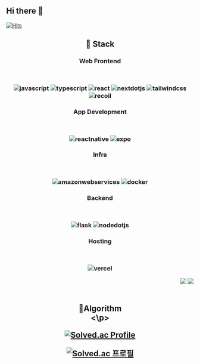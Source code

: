 ## Hi there 👋

<!--
**Jimin0430/Jimin0430** is a ✨ _special_ ✨ repository because its `README.md` (this file) appears on your GitHub profile.

Here are some ideas to get you started:

- 🔭 I’m currently working on ...
- 🌱 I’m currently learning ...
- 👯 I’m looking to collaborate on ...
- 🤔 I’m looking for help with ...
- 💬 Ask me about ...
- 📫 How to reach me: ...
- 😄 Pronouns: ...
- ⚡ Fun fact: ...
-->
[![Hits](https://hits.seeyoufarm.com/api/count/incr/badge.svg?url=https%3A%2F%2Fgithub.com%2Fmin-0&count_bg=%23555555&title_bg=%23323232&icon=github.svg&icon_color=%23FFFFFF&title=hits&edge_flat=false)](https://hits.seeyoufarm.com)

<h2 align="center"> 🎨 Stack <br> </p>

 <h3 align="center"> Web Frontend

<br></p>
<img alt="javascript" src ="https://img.shields.io/badge/javascript-F7DF1E.svg?&style=for-the-badge&logo=javascript&logoColor=white"/>
<img alt="typescript" src ="https://img.shields.io/badge/typescript-3178C6.svg?&style=for-the-badge&logo=typescript&logoColor=white"/>
<img alt="react" src ="https://img.shields.io/badge/react-61DAFB.svg?&style=for-the-badge&logo=react&logoColor=white"/>
<img alt="nextdotjs" src ="https://img.shields.io/badge/nextdotjs-000000.svg?&style=for-the-badge&logo=nextdotjs&logoColor=white"/>
<img alt="tailwindcss" src ="https://img.shields.io/badge/tailwindcss-06B6D4.svg?&style=for-the-badge&logo=tailwindcss&logoColor=white"/>
<img alt="recoil" src ="https://img.shields.io/badge/recoil-3578E5.svg?&style=for-the-badge&logo=recoil&logoColor=white"/>

<h3 align="center"> App Development

<br></p>
<img alt="reactnative" src ="https://img.shields.io/badge/reactnative-61DAFB.svg?&style=for-the-badge&logo=react&logoColor=white"/>
<img alt="expo" src ="https://img.shields.io/badge/expo-000000.svg?&style=for-the-badge&logo=expo&logoColor=white"/>


<h3 align="center"> Infra

<br></p>
<img alt="amazonwebservices" src ="https://img.shields.io/badge/amazonwebservices-232F3E.svg?&style=for-the-badge&logo=amazonwebservices&logoColor=white"/>
<img alt="docker" src ="https://img.shields.io/badge/docker-2496ED.svg?&style=for-the-badge&logo=docker&logoColor=white"/>

<h3 align="center"> Backend

<br></p>
<img alt="flask" src ="https://img.shields.io/badge/flask-000000.svg?&style=for-the-badge&logo=flask&logoColor=white"/>
<img alt="nodedotjs" src ="https://img.shields.io/badge/nodedotjs-5FA04E.svg?&style=for-the-badge&logo=nodedotjs&logoColor=white"/>

<h3 align="center"> Hosting 

<br></p>
<img alt="vercel" src ="https://img.shields.io/badge/vercel-000000.svg?&style=for-the-badge&logo=vercel&logoColor=white"/>
<p align="right">
<a href="블로그 주소"><img src="https://img.shields.io/badge/My tech blog-A9BCF5?style=flat-square&logo=GitHub Sponsors&logoColor=white&link=블로그 주소"/></a>
<a href="인스타그램 주소" target="_blank"><img src="https://img.shields.io/badge/Instagram-E4405F?style=flat-square&logo=Instagram&logoColor=white"/></a>
<br><br></p>


<h2 align="center"> 🧮Algorithm <br> <\p>

  [![Solved.ac Profile](http://mazassumnida.wtf/api/v2/generate_badge?boj=tangbole)](https://solved.ac/tangbole/)


<!-- 
** 내가 써온 언어 비율
![Top Langs](https://github-readme-stats.vercel.app/api/top-langs/?username=Jimin0430&layout=compact)
-->
[![Solved.ac
프로필](http://mazassumnida.wtf/api/generate_badge?boj={tangbole})](https://solved.ac/{handle})
<!--
**내 깃허브 스탯
<a href="https://github.com/Jimin0430"><img align="center" style="height:180px" src="https://github-readme-stats.vercel.app/api?username=Jimin0430&show_icons=true&include_all_commits=true&theme=nord&hide_border=true" alt="SOKURI's github stats" /></a>
-->
